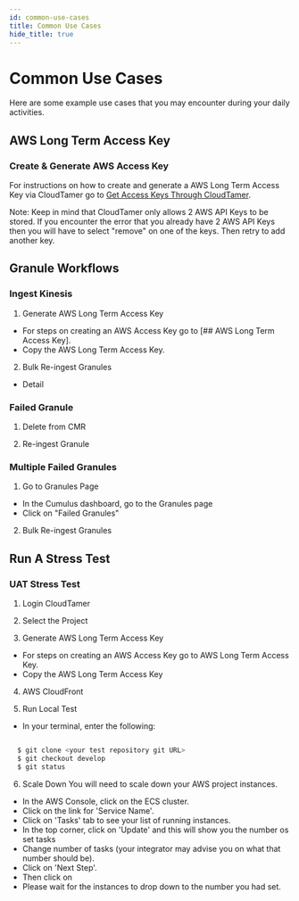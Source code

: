 ```yaml
---
id: common-use-cases
title: Common Use Cases
hide_title: true
---
```


# Common Use Cases

Here are some example use cases that you may encounter during your daily activities.

## AWS Long Term Access Key

### Create & Generate AWS Access Key

For instructions on how to create and generate a AWS Long Term Access Key via CloudTamer go to [Get Access Keys Through CloudTamer](https://wiki.earthdata.nasa.gov/display/ESKB/Get+Access+Keys+Through+CloudTamer).

Note: Keep in mind that CloudTamer only allows 2 AWS API Keys to be stored. If you encounter the error that you already have 2 AWS API Keys then you will have to select "remove" on one of the keys. Then retry to add another key.


## Granule Workflows

### Ingest Kinesis

1. Generate AWS Long Term Access Key

  * For steps on creating an AWS Access Key go to [## AWS Long Term Access Key].
  * Copy the AWS Long Term Access Key.

2. Bulk Re-ingest Granules
  * Detail


### Failed Granule

1. Delete from CMR

2. Re-ingest Granule

### Multiple Failed Granules

1. Go to Granules Page
  * In the Cumulus dashboard, go to the Granules page
  * Click on "Failed Granules"

2. Bulk Re-ingest Granules


## Run A Stress Test

### UAT Stress Test

1. Login CloudTamer

2. Select the Project

3. Generate AWS Long Term Access Key

  * For steps on creating an AWS Access Key go to AWS Long Term Access Key.
  * Copy the AWS Long Term Access Key

4. AWS CloudFront

5. Run Local Test
  * In your terminal, enter the following:

  ```bash

    $ git clone <your test repository git URL>
    $ git checkout develop
    $ git status

  ```

6. Scale Down
You will need to scale down your AWS project instances.

  * In the AWS Console, click on the ECS cluster.
  * Click on the link for 'Service Name'.
  * Click on 'Tasks' tab to see your list of running instances.
  * In the top corner, click on 'Update' and this will show you the number os set tasks
  * Change number of tasks (your integrator may advise you on what that number should be).
  * Click on 'Next Step'.
  * Then click on
  * Please wait for the instances to drop down to the number you had set.